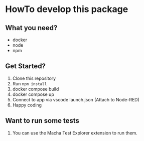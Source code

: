 # HowTo develop this package

## What you need?

- docker
- node
- npm

## Get Started?

1. Clone this repository
2. Run `npm install`
3. docker compose build
4. docker compose up
5. Connect to app via vscode launch.json (Attach to Node-RED)
6. Happy coding

## Want to run some tests

1. You can use the Macha Test Explorer extension to run them.
